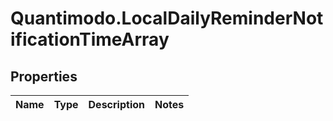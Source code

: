 # Quantimodo.LocalDailyReminderNotificationTimeArray

## Properties
Name | Type | Description | Notes
------------ | ------------- | ------------- | -------------


